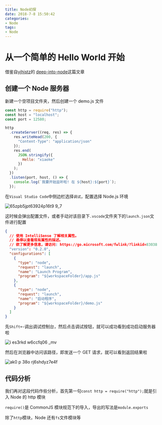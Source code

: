 ```yaml
---
title: Node初探
date: 2018-7-8 15:50:42
categories:
- Node
tags:
- Node
---
```


# 从一个简单的 Hello World 开始

借鉴自[yjhjstz](https://github.com/yjhjstz)的 [deep-into-node](https://github.com/yjhjstz/deep-into-node)这篇文章

<!-- more -->

## 创建一个 Node 服务器

新建一个空项目文件夹，然后创建一个 demo.js 文件

```javascript
const http = require("http");
const host = "localhost";
const port = 12580;

http
  .createServer((req, res) => {
    res.writeHead(200, {
      "Content-Type": "application/json"
    });
    res.end(
      JSON.stringify({
        Hello: "xiaoke"
      })
    );
  })
  .listen(port, host, () => {
    console.log(`我要开始监听啦! 在 ${host}:${port}`);
  });
```

在`Visual Studio Code`中侧边栏选择`调试`，配置选择 Node.js 环境

![65zpb5jpt63924p16t9 9_7](https://user-images.githubusercontent.com/10329054/42418121-5f3be424-82cc-11e8-8bc7-d36e28b1e9ba.png)

这时候会弹出配置文件，或者手动对该目录下`.vscode`文件夹下的`launch.json`文件进行配置

```json
{
  // 使用 IntelliSense 了解相关属性。
  // 悬停以查看现有属性的描述。
  // 欲了解更多信息，请访问: https://go.microsoft.com/fwlink/?linkid=830387
  "version": "0.2.0",
  "configurations": [
    {
      "type": "node",
      "request": "launch",
      "name": "Launch Program",
      "program": "${workspaceFolder}/app.js"
    },
    {
      "type": "node",
      "request": "launch",
      "name": "启动程序",
      "program": "${workspaceFolder}/demo.js"
    }
  ]
}
```

先`Shift+~`调出调试控制台，然后点击调试按钮，就可以成功看到成功启动服务器啦

![i es3rkd w6ccfq06 _mv](https://user-images.githubusercontent.com/10329054/42418164-35ec2fb0-82cd-11e8-8aaa-c0970a8d92e3.png)

然后在浏览器中访问该路径，即发送一个 GET 请求，就可以看到返回结果啦

![ak0 p 38o rj6shdyz7e4f](https://user-images.githubusercontent.com/10329054/42418172-574af1dc-82cd-11e8-9613-e2c4f2e3fe03.png)

## 代码分析

我们再对这段代码作些分析，首先第一句`const http = require("http");`就是引入 Node 的 http 模块

`require()`是 CommonJS 模块规范下的导入，导出的写法是`module.exports`

除了`http`模块，Node 还有`fs`文件模块等
